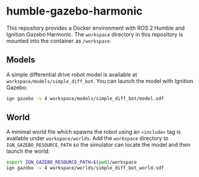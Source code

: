 # humble-gazebo-harmonic

This repository provides a Docker environment with ROS 2 Humble and Ignition Gazebo Harmonic.
The `workspace` directory in this repository is mounted into the container as `/workspace`.

## Models

A simple differential drive robot model is available at `workspace/models/simple_diff_bot`.
You can launch the model with Ignition Gazebo:

```bash
ign gazebo -v 4 workspace/models/simple_diff_bot/model.sdf
```

## World

A minimal world file which spawns the robot using an `<include>` tag is
available under `workspace/worlds`.
Add the `workspace` directory to `IGN_GAZEBO_RESOURCE_PATH` so the simulator can
locate the model and then launch the world:

```bash
export IGN_GAZEBO_RESOURCE_PATH=$(pwd)/workspace
ign gazebo -v 4 workspace/worlds/simple_diff_bot_world.sdf
```

